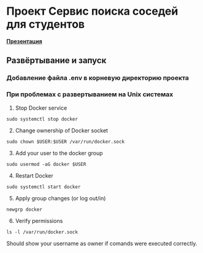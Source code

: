 # Проект Сервис поиска соседей для студентов

**[Презентация](https://docs.google.com/presentation/d/1th9iv3FWsIA2_Q-GjXGdMk18qkEOnsRDe4koc2GA4HM/edit?usp=sharing)**

## Развёртывание и запуск

### Добавление файла .env в корневую директорию проекта


### При проблемах с развертыванием на Unix системах

1. Stop Docker service

```sudo systemctl stop docker```

2. Change ownership of Docker socket

```sudo chown $USER:$USER /var/run/docker.sock```

3. Add your user to the docker group

```sudo usermod -aG docker $USER```

4. Restart Docker

```sudo systemctl start docker```

5. Apply group changes (or log out/in)

```newgrp docker```

6. Verify permissions

```ls -l /var/run/docker.sock```

Should show your username as owner if comands were executed correctly.